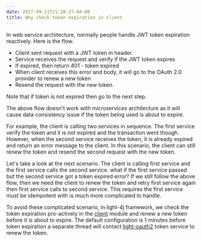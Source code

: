 ```yaml
---
date: 2017-09-21T21:20:27-04:00
title: Why check token expiration in client
---
```


In web service architecture, normally people handle JWT token expiration reactively. Here
is the flow. 

* Client sent request with a JWT token in header.
* Service receives the request and verify if the JWT token expires
* If expired, then return 401 - token expired
* When client receives this error and body, it will go to the OAuth 2.0 provider to renew a new token
* Resend the request with the new token.

Note that if token is not expired then go to the next step. 


The above flow doesn't work with microservices architecture as it will cause data consistency
issue if the token being used is about to expire. 

For example, the client is calling two services in sequence. The first service verify the token
and it is not expired and the transaction went though. However, when the second service receives
the token, it is already expired and return an error message to the client. In this scenario, the
client can still renew the token and resend the second request with the new token. 

Let's take a look at the next scenario. The client is calling first service and the first service
calls the second service. what if the first service passed but the second service got a token
expired error? If we still follow the above flow, then we need the client to renew the token
and retry first service again then first service calls to second service. This requires the first
service must be idempotent with is much more complicated to handle.

To avoid these complicated scenario, in light-4j framework, we check the token expiration pro-actively
in the [client](https://networknt.github.io/light-4j/other/client/) module and renew a new token before 
it is about to expire. The default configuration is 1 minutes before token expiration a separate thread 
will contact [light-oauth2](https://networknt.github.io/light-oauth2/) token service to renew the token. 

